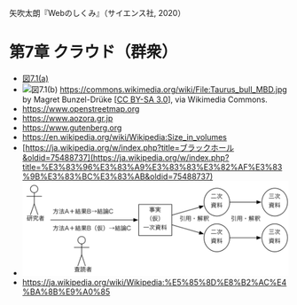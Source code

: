 矢吹太朗『Webのしくみ』（サイエンス社, 2020）

# 第7章 クラウド（群衆）

- [図7.1(a)](https://www.istockphoto.com/jp/%E3%82%B9%E3%83%88%E3%83%83%E3%82%AF%E3%83%95%E3%82%A9%E3%83%88/%E3%82%B8%E3%82%A7%E3%83%AA%E3%83%BC%E8%B1%86%E3%82%92%E3%82%AD%E3%83%A3%E3%83%B3%E3%83%87%E3%82%A3%E3%82%AC%E3%83%A9%E3%82%B9%E3%81%AE%E7%93%B6%E5%85%A5%E3%82%8A-gm177092657-19741884)
- ![図7.1(b)](https://upload.wikimedia.org/wikipedia/commons/4/4c/Taurus_bull_MBD.jpg) https://commons.wikimedia.org/wiki/File:Taurus_bull_MBD.jpg by Magret Bunzel-Drüke [[CC BY-SA 3.0](https://creativecommons.org/licenses/by-sa/3.0)], via Wikimedia Commons.
- https://www.openstreetmap.org
- https://www.aozora.gr.jp
- https://www.gutenberg.org
- https://en.wikipedia.org/wiki/Wikipedia:Size_in_volumes
- [https://ja.wikipedia.org/w/index.php?title=ブラックホール&oldid=75488737](https://ja.wikipedia.org/w/index.php?title=%E3%83%96%E3%83%A9%E3%83%83%E3%82%AF%E3%83%9B%E3%83%BC%E3%83%AB&oldid=75488737)
- ![図7.2](figures/07-2.svg)
- https://ja.wikipedia.org/wiki/Wikipedia:%E5%85%8D%E8%B2%AC%E4%BA%8B%E9%A0%85
